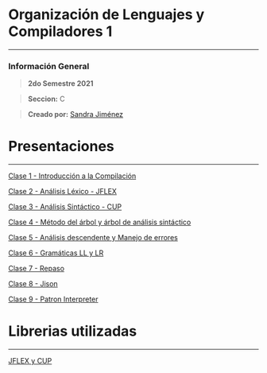 # Organización de Lenguajes y Compiladores 1 
-------

### Información General 

>  **2do Semestre 2021**  

>  **Seccion:** C

>  **Creado por:** [Sandra Jiménez](https://github.com/sandraeu) 


# Presentaciones 
--------
[Clase 1 - Introducción a la Compilación](https://docs.google.com/presentation/d/1orP_CU1iKt4uRPA5sR2VucdFrP817wwhWCuzJ1qiswQ/edit?usp=sharing)

[Clase 2 - Análisis Léxico - JFLEX](https://docs.google.com/presentation/d/16RTUGsFJQ38OUJNYZTXFD_ND-xuOdRre9v5tSVFunhU/edit?usp=sharing)

[Clase 3 - Análisis Sintáctico - CUP](https://docs.google.com/presentation/d/1HgjbXviFqygMpXld-h-vmRR2dZgXFvQ9ti9-L9oqFq8/edit?usp=sharing)

[Clase 4 - Método del árbol y árbol de análisis sintáctico](https://docs.google.com/presentation/d/1N9Q6Dm5gTrjkF_qn-6CeCvse21u0i8idquTJ0swvKyk/edit?usp=sharing)

[Clase 5 - Análisis descendente y Manejo de errores](https://docs.google.com/presentation/d/1Tv6tXmuRfgWG4kXgYaKrWytSURO2yMZbdHkr-Ql37ik/edit?usp=sharing)

[Clase 6 - Gramáticas LL y LR](https://docs.google.com/presentation/d/1zxW_vJ9C48jd1mexzT3hFAEJBBvfk2trilbwyb4pteE/edit?usp=sharing) 

[Clase 7 - Repaso](https://docs.google.com/presentation/d/1V6EVPvX_GkN0_OXdIyfwCWNmN5kxjZ_huguP3j3IGKM/edit?usp=sharing)

[Clase 8 - Jison](https://docs.google.com/presentation/d/1EyLReLQxFLW9uO1vFxm2N3v4zGHE790mYqAJfpqMxqs/edit?usp=sharing)

[Clase 9 - Patron Interpreter](https://docs.google.com/presentation/d/1rj5QpxM8v842mvCUNDB84Nxho8c9Tk8FBzG-17MutXM/edit?usp=sharing)

# Librerias utilizadas 
--------
[JFLEX y CUP](https://drive.google.com/file/d/1my9U8TK5VQqvr4eiisXQo5oGy-INtrdv/view)